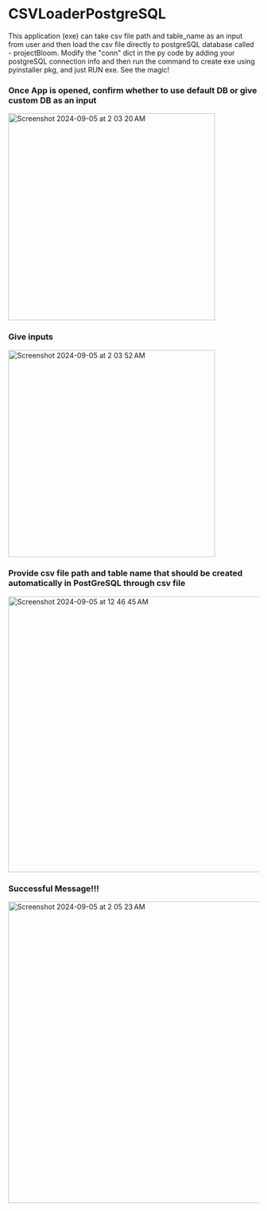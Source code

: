 # CSVLoaderPostgreSQL
This application (exe) can take csv file path and table_name as an input from user and then load the csv file directly to postgreSQL database called - projectBloom. Modify the "conn" dict in the py code by adding your postgreSQL connection info and then run the command to create exe using pyinstaller pkg, and just RUN exe. See the magic!

### Once App is opened, confirm whether to use default DB or give custom DB as an input
<img width="416" alt="Screenshot 2024-09-05 at 2 03 20 AM" src="https://github.com/user-attachments/assets/ddd4b1f3-5b71-48b7-abc9-cef3ac71a55b">

### Give inputs
<img width="416" alt="Screenshot 2024-09-05 at 2 03 52 AM" src="https://github.com/user-attachments/assets/cf3f904e-005a-44a2-b11e-4f0e01c8eeaa">

### Provide csv file path and table name that should be created automatically in PostGreSQL through csv file
<img width="554" alt="Screenshot 2024-09-05 at 12 46 45 AM" src="https://github.com/user-attachments/assets/84e0bcf3-5567-4222-ab57-205202e8cffb">

### Successful Message!!!
<img width="606" alt="Screenshot 2024-09-05 at 2 05 23 AM" src="https://github.com/user-attachments/assets/6c5ed231-ab94-42ed-9104-493148cf025e">
